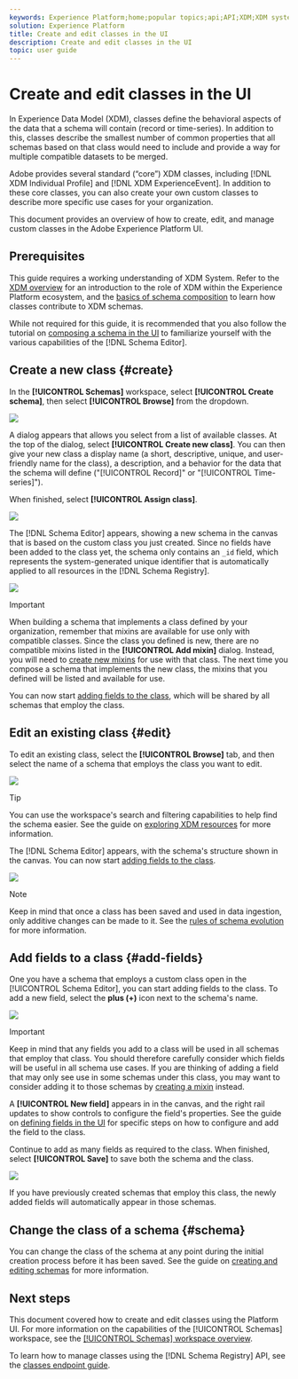 ```yaml
---
keywords: Experience Platform;home;popular topics;api;API;XDM;XDM system;;experience data model;data model;ui;workspace;class;classes;
solution: Experience Platform
title: Create and edit classes in the UI
description: Create and edit classes in the UI
topic: user guide
---
```


# Create and edit classes in the UI

In Experience Data Model (XDM), classes define the behavioral aspects of the data that a schema will contain (record or time-series). In addition to this, classes describe the smallest number of common properties that all schemas based on that class would need to include and provide a way for multiple compatible datasets to be merged.

Adobe provides several standard (“core”) XDM classes, including [!DNL XDM Individual Profile] and [!DNL XDM ExperienceEvent]. In addition to these core classes, you can also create your own custom classes to describe more specific use cases for your organization.

This document provides an overview of how to create, edit, and manage custom classes in the Adobe Experience Platform UI.

## Prerequisites

This guide requires a working understanding of XDM System. Refer to the [XDM overview](../../home.md) for an introduction to the role of XDM within the Experience Platform ecosystem, and the [basics of schema composition](../../schema/composition.md) to learn how classes contribute to XDM schemas.

While not required for this guide, it is recommended that you also follow the tutorial on [composing a schema in the UI](../../tutorials/create-schema-ui.md) to familiarize yourself with the various capabilities of the [!DNL Schema Editor].

## Create a new class {#create}

In the **[!UICONTROL Schemas]** workspace, select **[!UICONTROL Create schema]**, then select **[!UICONTROL Browse]** from the dropdown.

![](../../images/ui/resources/classes/browse-classes.png)

A dialog appears that allows you select from a list of available classes. At the top of the dialog, select **[!UICONTROL Create new class]**. You can then give your new class a display name (a short, descriptive, unique, and user-friendly name for the class), a description, and a behavior for the data that the schema will define ("[!UICONTROL Record]" or "[!UICONTROL Time-series]").

When finished, select **[!UICONTROL Assign class]**.

![](../../images/ui/resources/classes/class-details.png)

The [!DNL Schema Editor] appears, showing a new schema in the canvas that is based on the custom class you just created. Since no fields have been added to the class yet, the schema only contains an `_id` field, which represents the system-generated unique identifier that is automatically applied to all resources in the [!DNL Schema Registry].

![](../../images/ui/resources/classes/schema.png)

>[!IMPORTANT]
>
>When building a schema that implements a class defined by your organization, remember that mixins are available for use only with compatible classes. Since the class you defined is new, there are no compatible mixins listed in the **[!UICONTROL Add mixin]** dialog. Instead, you will need to [create new mixins](./mixins.md#create) for use with that class. The next time you compose a schema that implements the new class, the mixins that you defined will be listed and available for use.

You can now start [adding fields to the class](#add-fields), which will be shared by all schemas that employ the class.

## Edit an existing class {#edit}

To edit an existing class, select the **[!UICONTROL Browse]** tab, and then select the name of a schema that employs the class you want to edit.

![](../../images/ui/resources/classes/select-for-edit.png)

>[!TIP]
>
>You can use the workspace's search and filtering capabilities to help find the schema easier. See the guide on [exploring XDM resources](../explore.md) for more information.

The [!DNL Schema Editor] appears, with the schema's structure shown in the canvas. You can now start [adding fields to the class](#add-fields).

![](../../images/ui/resources/classes/edit.png)

>[!NOTE]
>
>Keep in mind that once a class has been saved and used in data ingestion, only additive changes can be made to it. See the [rules of schema evolution](../../schema/composition.md#evolution) for more information.

## Add fields to a class {#add-fields}

One you have a schema that employs a custom class open in the [!UICONTROL Schema Editor], you can start adding fields to the class. To add a new field, select the **plus (+)** icon next to the schema's name.

![](../../images/ui/resources/classes/add-field.png)

>[!IMPORTANT]
>
>Keep in mind that any fields you add to a class will be used in all schemas that employ that class. You should therefore carefully consider which fields will be useful in all schema use cases. If you are thinking of adding a field that may only see use in some schemas under this class, you may want to consider adding it to those schemas by [creating a mixin](./mixins.md#create) instead.

A **[!UICONTROL New field]** appears in in the canvas, and the right rail updates to show controls to configure the field's properties. See the guide on [defining fields in the UI](../fields/overview.md#define) for specific steps on how to configure and add the field to the class.

Continue to add as many fields as required to the class. When finished, select **[!UICONTROL Save]** to save both the schema and the class.

![](../../images/ui/resources/classes/save.png)

If you have previously created schemas that employ this class, the newly added fields will automatically appear in those schemas.

## Change the class of a schema {#schema}

You can change the class of the schema at any point during the initial creation process before it has been saved. See the guide on [creating and editing schemas](./schemas.md#change-class) for more information.

## Next steps

This document covered how to create and edit classes using the Platform UI. For more information on the capabilities of the [!UICONTROL Schemas] workspace, see the [[!UICONTROL Schemas] workspace overview](../overview.md).

To learn how to manage classes using the [!DNL Schema Registry] API, see the [classes endpoint guide](../../api/classes.md).